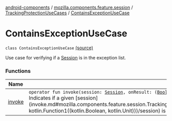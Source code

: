 [android-components](../../../index.md) / [mozilla.components.feature.session](../../index.md) / [TrackingProtectionUseCases](../index.md) / [ContainsExceptionUseCase](./index.md)

# ContainsExceptionUseCase

`class ContainsExceptionUseCase` [(source)](https://github.com/mozilla-mobile/android-components/blob/master/components/feature/session/src/main/java/mozilla/components/feature/session/TrackingProtectionUseCases.kt#L103)

Use case for verifying if a [Session](../../../mozilla.components.browser.session/-session/index.md) is in the exception list.

### Functions

| Name | Summary |
|---|---|
| [invoke](invoke.md) | `operator fun invoke(session: `[`Session`](../../../mozilla.components.browser.session/-session/index.md)`, onResult: (`[`Boolean`](https://kotlinlang.org/api/latest/jvm/stdlib/kotlin/-boolean/index.html)`) -> `[`Unit`](https://kotlinlang.org/api/latest/jvm/stdlib/kotlin/-unit/index.html)`): `[`Unit`](https://kotlinlang.org/api/latest/jvm/stdlib/kotlin/-unit/index.html)<br>Indicates if a given [session](invoke.md#mozilla.components.feature.session.TrackingProtectionUseCases.ContainsExceptionUseCase$invoke(mozilla.components.browser.session.Session, kotlin.Function1((kotlin.Boolean, kotlin.Unit)))/session) is in the exception list. |
